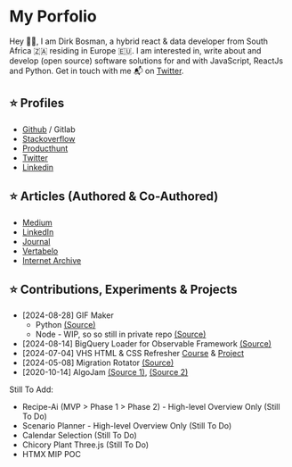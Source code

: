 # My Porfolio

Hey 👋🏻, I am Dirk Bosman, a hybrid react & data developer from South Africa 🇿🇦 residing in Europe 🇪🇺. I am interested in, write about and develop (open source) software solutions for and with JavaScript, ReactJs and Python. Get in touch with me 📬 on [Twitter](https://twitter.com/dirkjobosman).

## ⭐ Profiles
- [Github](https://github.com/dirkbosman/) / Gitlab
- [Stackoverflow](https://stackoverflow.com/users/6460656/dirk)
- [Producthunt](https://www.producthunt.com/@dirkbosman)
- [Twitter](https://twitter.com/dirkjobosman)
- [Linkedin](https://www.linkedin.com/in/dirkjbosman/)

## ⭐ Articles (Authored & Co-Authored)
- [Medium](https://medium.com/@info_58843)
- [LinkedIn](https://www.linkedin.com/in/dirkjbosman/detail/recent-activity/posts/)
- [Journal](https://journals.co.za/content/mandyn/22/3/EJC142270)
- [Vertabelo](https://www.vertabelo.com/blog/using-python-and-mysql-in-the-etl-process-using-python-and-sqlalchemy/)
- [Internet Archive](https://web.archive.org/web/20160314150109/http://spinnakr.com/blog/social-media-2/2013/02/2-ways-social-design-improves-user-experience/)

## ⭐ Contributions, Experiments & Projects
- [2024-08-28] GIF Maker
  - Python [(Source)](https://github.com/dirkbosman/gifmaker_python)
  - Node - WIP, so so still in private repo [(Source)](https://github.com/dirkbosman/gifmaker_node/)
- [2024-08-14] BigQuery Loader for Observable Framework [(Source)](https://github.com/observablehq/framework/pull/1543)
- [2024-07-04] VHS HTML & CSS Refresher [Course](https://github.com/dirkbosman/dirkbosman/wiki/vhs_htmlcss_course) & [Project](https://github.com/dirkbosman/dirkbosman/wiki/vhs_htmlcss_project)
- [2024-05-08] Migration Rotator [(Source)](https://github.com/dirkbosman/migration_rotator)
- [2020-10-14] AlgoJam [(Source 1)](https://github.com/dirkbosman/algojam), [(Source 2)](https://www.algojam.com/)

Still To Add:
- Recipe-Ai (MVP > Phase 1 > Phase 2) - High-level Overview Only (Still To Do)
- Scenario Planner - High-level Overview Only (Still To Do)
- Calendar Selection (Still To Do)
- Chicory Plant Three.js (Still To Do)
- HTMX MIP POC
